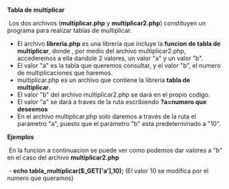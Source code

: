  **Tabla de multiplicar**

​	Los dos archivos (**multiplicar.php** y **multiplicar2.php**) constituyen un programa para realizar tablas de multiplicar.

 - El archivo **libreria.php** es una libreria que incluye la **funcion de tabla de multiplicar**, donde , por medio del archivo multiplicar2.php, accederemos a ella dandole 2 valores, un valor "a" y un valor "b".
 - El valor "a" es la tabla que queremos consultar, y el valor "b", el numero de multiplicaciones que haremos.
 - multiplicar.php es un archivo que contiene la libreria **tabla de multiplicar**.
 - El valor "b" del archivo multiplicar2.php se dará en el propio codigo.
 - El valor "a" se dará a traves de la ruta escribiendo **?a=numero que deseemos**
 - En el archivo multiplicar.php solo daremos a través de la ruta el parámetro "a", puesto que el parámetro "b" esta predeterminado a "10".



**Ejemplos**

​		En la funcion a continuacion se puede ver como podemos dar valores a "b" en el caso del archivo **multiplicar2.php**

​		- 	**echo tabla_multiplicar($_GET['a'],10);**  (El valor 10 se modifica por el numero que queramos)



